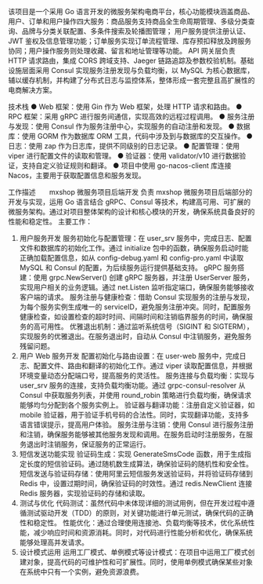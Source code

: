 该项目是一个采用 Go 语言开发的微服务架构电商平台，核心功能模块涵盖商品、用户、订单和用户操作四大服务：商品服务支持商品全生命周期管理、多级分类查询、品牌与分类关联配置、多条件搜索及轮播图管理；
用户服务提供注册认证、JWT 鉴权及信息管理功能；订单服务实现订单流程管理、库存预扣释放及跨服务协同；用户操作服务则处理收藏、留言和地址管理等功能。
API 网关层负责 HTTP 请求路由，集成 CORS 跨域支持、Jaeger 链路追踪及参数校验机制。基础设施层面采用 Consul 实现服务注册发现与负载均衡，以 MySQL 为核心数据库，辅以缓存机制，并构建了分布式日志与监控体系，整体形成一套完整且高扩展性的电商解决方案。

技术栈
● Web 框架：使用 Gin 作为 Web 框架，处理 HTTP 请求和路由。
● RPC 框架：采用 gRPC 进行服务间通信，实现高效的远程过程调用。
● 服务注册与发现：使用 Consul 作为服务注册中心，实现服务的自动注册和发现。
● 数据库：使用 GORM 作为数据库 ORM 工具，代码中涉及到与数据库的交互操作。
● 日志：使用 zap 作为日志库，提供不同级别的日志记录。
● 配置管理：使用 viper 进行配置文件的读取和管理。
● 验证器：使用 validator/v10 进行数据验证，支持自定义验证规则和翻译。
● 项目中使用 go-nacos-client 库连接 Nacos，主要用于获取配置信息和服务发现。

工作描述　　mxshop 微服务项目后端开发
负责 mxshop 微服务项目后端部分的开发与实现，运用 Go 语言结合 gRPC、Consul 等技术，构建高可用、可扩展的微服务架构。通过对项目整体架构的设计和核心模块的开发，确保系统具备良好的性能和稳定性。
主要工作：
1. 用户服务开发
服务初始化与配置管理：在 user_srv 服务中，完成日志、配置文件和数据库的初始化工作。通过 initialize 包中的函数，确保服务启动时能正确加载配置信息，如从 config-debug.yaml 和 config-pro.yaml 中读取 MySQL 和 Consul 的配置，为后续服务运行提供基础支持。
gRPC 服务搭建：使用 grpc.NewServer() 创建 gRPC 服务器，并注册 UserServer 服务，实现用户相关的业务逻辑。通过 net.Listen 监听指定端口，确保服务能够接收客户端的请求。
服务注册与健康检查：借助 Consul 实现服务的注册与发现，为每个服务实例生成唯一的 serviceID，避免服务注册冲突。同时，配置服务健康检查，如设置检查的超时时间、间隔时间和注销临界服务的时间，确保服务的高可用性。
优雅退出机制：通过监听系统信号（SIGINT 和 SIGTERM），实现服务的优雅退出。在服务退出时，自动从 Consul 中注销服务，避免服务残留问题。
2. 用户 Web 服务开发
配置初始化与路由设置：在 user-web 服务中，完成日志、配置文件、路由和翻译的初始化工作。通过 viper 读取配置信息，并根据环境变量动态分配端口号，提高服务的灵活性。
服务连接与负载均衡：实现与 user_srv 服务的连接，支持负载均衡功能。通过 grpc-consul-resolver 从 Consul 中获取服务列表，并使用 round_robin 策略进行负载均衡，确保请求能够均匀分配到各个服务实例上。
验证器与翻译功能：注册自定义验证器，如 mobile 验证器，用于验证手机号码的合法性。同时，实现翻译功能，支持多语言错误提示，提高用户体验。
服务注册与注销：使用 Consul 进行服务注册和注销，确保服务能够被其他服务发现和调用。在服务启动时注册服务，在服务退出时注销服务，保证服务的正常运行。
3. 短信发送功能实现
验证码生成：实现 GenerateSmsCode 函数，用于生成指定长度的短信验证码。通过随机数生成算法，确保验证码的随机性和安全性。
短信发送与验证码存储：使用阿里云短信服务发送验证码，并将验证码存储到 Redis 中，设置过期时间，确保验证码的时效性。通过 redis.NewClient 连接 Redis 服务器，实现验证码的存储和读取。
4. 测试与优化
代码测试：虽然代码中未体现详细的测试用例，但在开发过程中遵循测试驱动开发（TDD）的原则，对关键功能进行单元测试，确保代码的正确性和稳定性。
性能优化：通过合理使用连接池、负载均衡等技术，优化系统性能，减少响应时间和资源消耗。同时，对代码进行性能分析和优化，确保系统能够处理高并发请求。
5. 设计模式运用
运用工厂模式、单例模式等设计模式：在项目中运用工厂模式创建对象，提高代码的可维护性和可扩展性。同时，使用单例模式确保某些对象在系统中只有一个实例，避免资源浪费。

